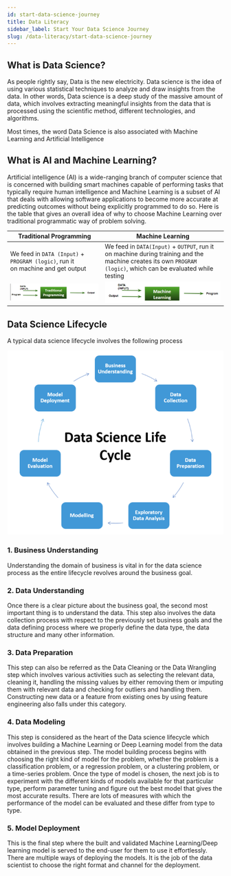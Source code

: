 ```yaml
---
id: start-data-science-journey
title: Data Literacy
sidebar_label: Start Your Data Science Journey
slug: /data-literacy/start-data-science-journey
---
```



## What is Data Science?

As people rightly say, Data is the new electricity. Data science is the idea of using various statistical techniques to analyze and draw insights from the data. In other words, Data science is a deep study of the massive amount of data, which involves extracting meaningful insights from the data that is processed using the scientific method, different technologies, and algorithms.

Most times, the word Data Science is also associated with Machine Learning and Artificial Intelligence

## What is AI and Machine Learning?

Artificial intelligence (AI) is a wide-ranging branch of computer science that is concerned with building smart machines capable of performing tasks that typically require human intelligence and Machine Learning is a subset of AI that deals with allowing software applications to become more accurate at predicting outcomes without being explicitly programmed to do so.
Here is the table that gives an overall idea of why to choose Machine Learning over traditional programmatic way of problem solving.

| Traditional Programming                                                                                             | Machine Learning                                                                                                                                               |
| ------------------------------------------------------------------------------------------------------------------- | -------------------------------------------------------------------------------------------------------------------------------------------------------------- |
| We feed in `DATA (Input)` + `PROGRAM (logic)`, run it on machine and get output                                     | We feed in `DATA(Input)` + `OUTPUT`, run it on machine during training and the machine creates its own `PROGRAM (logic)`, which can be evaluated while testing |
| ![Traditional Programming](../../static/img/docs/data_literacy/traditional_prog.jpg "Traditional Programming") | ![Machine Learning](../../static/img/docs/data_literacy/ml.jpg "Machine Learning")                                                                        |

## Data Science Lifecycle

A typical data science lifecycle involves the following process

![Data Science Lifecycle](../../static/img/docs/data_literacy/lifecycle.png "Data Science Lifecycle")

### 1. Business Understanding

Understanding the domain of business is vital in for the data science process as the entire lifecycle revolves around the business goal.

### 2. Data Understanding

Once there is a clear picture about the business goal, the second most important thing is to understand the data. This step also involves the data collection process with respect to the previously set business goals and the data defining process where we properly define the data type, the data structure and many other information.

### 3. Data Preparation

This step can also be referred as the Data Cleaning or the Data Wrangling step which involves various activities such as selecting the relevant data, cleaning it, handling the missing values by either removing them or imputing them with relevant data and checking for outliers and handling them. 
Constructing new data or a feature from existing ones by using feature engineering also falls under this category.

### 4. Data Modeling

This step is considered as the heart of the Data science lifecycle which involves building a Machine Learning or Deep Learning model from the data obtained in the previous step. The model building process begins with choosing the right kind of model for the problem, whether the problem is a classification problem, or a regression problem, or a clustering problem, or a time-series problem. Once the type of model is chosen, the next job is to experiment with the different kinds of models available for that particular type, perform parameter tuning and figure out the best model that gives the most accurate results. There are lots of measures with which the performance of the model can be evaluated and these differ from type to type.

### 5. Model Deployment

This is the final step where the built and validated Machine Learning/Deep learning model is served to the end-user for them to use it effortlessly. There are multiple ways of deploying the models. It is the job of the data scientist to choose the right format and channel for the deployment.
